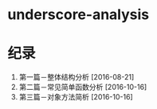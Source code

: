 # underscore-analysis

# 纪录

 1. 第一篇－整体结构分析 [2016-08-21]
 2. 第二篇－常见简单函数分析 [2016-10-16]
 2. 第三篇－对象方法简析 [2016-10-16]
